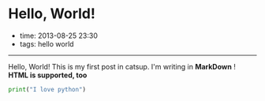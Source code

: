 # Hello, World!

- time: 2013-08-25 23:30
- tags: hello world

---

Hello, World!
This is my first post in catsup.
I'm writing in **MarkDown** !
<strong>HTML is supported, too</strong>

```python
print("I love python")
```
